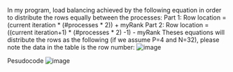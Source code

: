 In my program, load balancing achieved by the following equation in order to distribute the rows equally between the processes:
Part 1: 
Row location = (current iteration * (#processes * 2)) + myRank 
Part 2: 
Row location = ((current iteration+1) * (#processes * 2) -1) - myRank 
Theses equations will distribute the rows as the following (if we assume P=4 and N=32), please note the data in the table is the row number:
 ![image](https://github.com/michael-beebe/cs5379-parallel-processing/assets/113784916/218e733d-2c36-4f31-8a28-39d96f9f0691)

Pesudocode
![image](https://github.com/michael-beebe/cs5379-parallel-processing/assets/113784916/10b666a1-c16e-4438-8e08-4d751cafe1b3)
 
